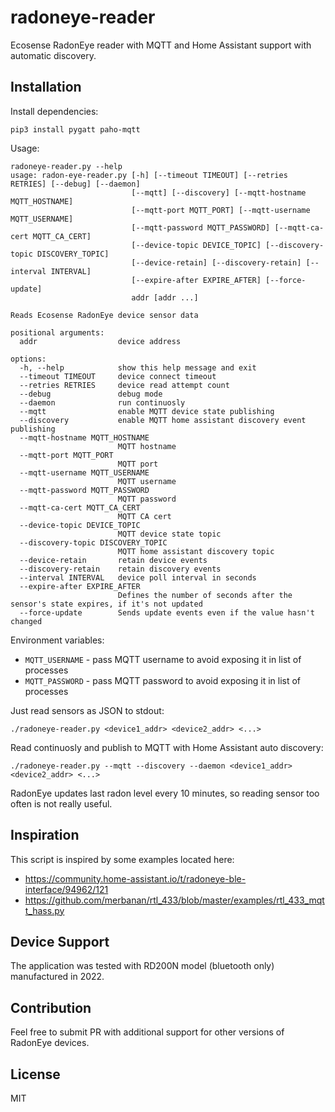 # radoneye-reader

Ecosense RadonEye reader with MQTT and Home Assistant support with automatic discovery.

## Installation

Install dependencies:

```
pip3 install pygatt paho-mqtt
```

Usage:

```
radoneye-reader.py --help
usage: radon-eye-reader.py [-h] [--timeout TIMEOUT] [--retries RETRIES] [--debug] [--daemon]
                           [--mqtt] [--discovery] [--mqtt-hostname MQTT_HOSTNAME]
                           [--mqtt-port MQTT_PORT] [--mqtt-username MQTT_USERNAME]
                           [--mqtt-password MQTT_PASSWORD] [--mqtt-ca-cert MQTT_CA_CERT]
                           [--device-topic DEVICE_TOPIC] [--discovery-topic DISCOVERY_TOPIC]
                           [--device-retain] [--discovery-retain] [--interval INTERVAL]
                           [--expire-after EXPIRE_AFTER] [--force-update]
                           addr [addr ...]

Reads Ecosense RadonEye device sensor data

positional arguments:
  addr                  device address

options:
  -h, --help            show this help message and exit
  --timeout TIMEOUT     device connect timeout
  --retries RETRIES     device read attempt count
  --debug               debug mode
  --daemon              run continuosly
  --mqtt                enable MQTT device state publishing
  --discovery           enable MQTT home assistant discovery event publishing
  --mqtt-hostname MQTT_HOSTNAME
                        MQTT hostname
  --mqtt-port MQTT_PORT
                        MQTT port
  --mqtt-username MQTT_USERNAME
                        MQTT username
  --mqtt-password MQTT_PASSWORD
                        MQTT password
  --mqtt-ca-cert MQTT_CA_CERT
                        MQTT CA cert
  --device-topic DEVICE_TOPIC
                        MQTT device state topic
  --discovery-topic DISCOVERY_TOPIC
                        MQTT home assistant discovery topic
  --device-retain       retain device events
  --discovery-retain    retain discovery events
  --interval INTERVAL   device poll interval in seconds
  --expire-after EXPIRE_AFTER
                        Defines the number of seconds after the sensor's state expires, if it's not updated
  --force-update        Sends update events even if the value hasn't changed
```

Environment variables:

- `MQTT_USERNAME` - pass MQTT username to avoid exposing it in list of processes
- `MQTT_PASSWORD` - pass MQTT password to avoid exposing it in list of processes

Just read sensors as JSON to stdout:

```
./radoneye-reader.py <device1_addr> <device2_addr> <...>
```

Read continuosly and publish to MQTT with Home Assistant auto discovery:

```
./radoneye-reader.py --mqtt --discovery --daemon <device1_addr> <device2_addr> <...>
```

RadonEye updates last radon level every 10 minutes, so reading sensor too often is not really useful.

## Inspiration

This script is inspired by some examples located here:

- https://community.home-assistant.io/t/radoneye-ble-interface/94962/121
- https://github.com/merbanan/rtl_433/blob/master/examples/rtl_433_mqtt_hass.py

## Device Support

The application was tested with RD200N model (bluetooth only) manufactured in 2022.

## Contribution

Feel free to submit PR with additional support for other versions of RadonEye devices.

## License

MIT
